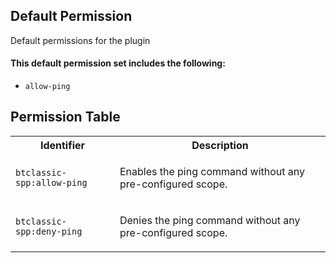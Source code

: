 ## Default Permission

Default permissions for the plugin

#### This default permission set includes the following:

- `allow-ping`

## Permission Table

<table>
<tr>
<th>Identifier</th>
<th>Description</th>
</tr>


<tr>
<td>

`btclassic-spp:allow-ping`

</td>
<td>

Enables the ping command without any pre-configured scope.

</td>
</tr>

<tr>
<td>

`btclassic-spp:deny-ping`

</td>
<td>

Denies the ping command without any pre-configured scope.

</td>
</tr>
</table>
